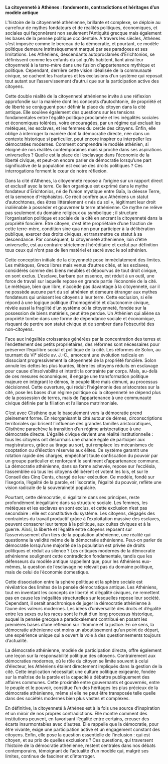 **La citoyenneté à Athènes : fondements, contradictions et héritages d’un modèle antique**

L’histoire de la citoyenneté athénienne, brillante et complexe, se déploie au carrefour de mythes fondateurs et de réalités politiques, économiques, et sociales qui façonnèrent non seulement l’Antiquité grecque mais également les bases de la pensée politique occidentale. À travers les siècles, Athènes s’est imposée comme le berceau de la démocratie, et pourtant, ce modèle politique demeure intrinsèquement marqué par ses paradoxes et ses limitations. Les Athéniens, descendants autoproclamés d’Érichtonios, se définissent comme les enfants du sol qu’ils habitent, liant ainsi leur citoyenneté à la terre-mère dans une fusion d’appartenance mythique et politique. Cependant, derrière cette vision idéalisée de la communauté civique, se cachent les fractures et les exclusions d’un système qui reposait tout autant sur l’asservissement d’autrui que sur la participation active des citoyens.

Cette double réalité de la citoyenneté athénienne invite à une réflexion approfondie sur la manière dont les concepts d’autochtonie, de propriété et de liberté se conjuguent pour définir la place du citoyen dans la cité antique. Elle soulève également des questions sur les tensions fondamentales entre l’égalité politique proclamée et les inégalités sociales et économiques tolérées, voire encouragées, par un régime qui excluait les métèques, les esclaves, et les femmes du cercle des citoyens. Enfin, elle oblige à interroger la manière dont la démocratie directe, née dans un contexte historique si particulier, peut encore inspirer ou interpeller les démocraties modernes. Comment comprendre le modèle athénien, si éloigné de nos réalités contemporaines mais si proche dans ses aspirations universelles ? Quelle est la place de l’esclavage dans l’économie de la liberté civique, et peut-on encore parler de démocratie lorsqu’une part significative de la population est exclue des droits politiques ? Ces interrogations forment le cœur de notre réflexion.

Dans la cité d’Athènes, la citoyenneté repose à l’origine sur un rapport direct et exclusif avec la terre. Ce lien organique est exprimé dans le mythe fondateur d’Érichtonios, né de l’union mystique entre Gaïa, la déesse Terre, et la semence d’Héphaïstos. Ce récit confère aux Athéniens un statut d’autochtones, des êtres littéralement « nés du sol », légitimant leur droit inaliénable à posséder et gouverner la terre athénienne. Ce mythe ne relève pas seulement du domaine religieux ou symbolique ; il structure l’organisation politique et sociale de la cité en ancrant la citoyenneté dans la propriété foncière. Être citoyen, c’est être propriétaire d’une fraction de cette terre-mère, condition sine qua non pour participer à la délibération publique, exercer des droits civiques, et transmettre ce statut à sa descendance. Par conséquent, la citoyenneté athénienne, loin d’être universelle, est au contraire strictement héréditaire et exclut par définition tous ceux qui n’ont pas de lien matériel et sacré avec le sol athénien.

Cette conception initiale de la citoyenneté pose immédiatement des limites. Les métèques, Grecs libres mais venus d’autres cités, et les esclaves, considérés comme des biens meubles et dépourvus de tout droit civique, en sont exclus. L’esclave, barbare par essence, est réduit à un outil, une force de travail sur laquelle repose en grande partie l’économie de la cité. Le métèque, bien que libre, n’accède pas davantage à la citoyenneté, car il ne possède aucune part du sol athénien et demeure étranger aux mythes fondateurs qui unissent les citoyens à leur terre. Cette exclusion, si elle répond à une logique politique d’homogénéité et d’autonomie civique, révèle aussi la fragilité d’un système où la citoyenneté, fondée sur la possession de biens matériels, peut être perdue. Un Athénien qui aliène sa propriété tombe dans une forme de dépendance sociale et économique, risquant de perdre son statut civique et de sombrer dans l’obscurité des non-citoyens.

Face aux inégalités croissantes générées par la concentration des terres et l’endettement des petits propriétaires, des réformes sont nécessaires pour préserver l’équilibre social et politique de la cité. Les réformes de Solon, au tournant du VIᵉ siècle av. J.-C., amorcent une évolution radicale en dissociant progressivement la citoyenneté de la propriété foncière. Solon annule les dettes les plus lourdes, libère les citoyens réduits en esclavage pour cause d’insolvabilité et interdit la contrainte par corps. Mais, au-delà de ces mesures économiques, il engage une transformation politique majeure en intégrant le démos, le peuple libre mais démuni, au processus décisionnel. Cette ouverture, qui réduit l’hégémonie des aristocrates sur la cité, pose les bases d’un régime politique où la citoyenneté ne dépend plus de la possession de terres, mais de l’appartenance à une communauté civique définie par la filiation et l’alliance matrimoniale.

C’est avec Clisthène que le basculement vers la démocratie prend pleinement forme. En réorganisant la cité autour de dèmes, circonscriptions territoriales qui brisent l’influence des grandes familles aristocratiques, Clisthène parachève la transition d’un régime aristocratique à une démocratie directe. L’égalité civique devient une réalité institutionnelle : tous les citoyens ont désormais une chance égale de participer aux magistratures, grâce au tirage au sort, qui remplace les mécanismes de cooptation ou d’élection réservés aux élites. Ce système garantit une rotation rapide des charges, empêchant toute confiscation du pouvoir par un groupe particulier et renforçant le sentiment d’appartenance commune. La démocratie athénienne, dans sa forme achevée, repose sur l’ecclésia, l’assemblée où tous les citoyens délibèrent et votent les lois, et sur le Conseil des Cinq Cents, chargé de leur exécution. Ce modèle, fondé sur l’isegoria, l’égalité de la parole, et l’isocratie, l’égalité du pouvoir, reflète une vision radicale de la souveraineté populaire.

Pourtant, cette démocratie, si égalitaire dans ses principes, reste profondément inégalitaire dans sa structure sociale. Les femmes, les métèques et les esclaves en sont exclus, et cette exclusion n’est pas secondaire : elle est constitutive du système. Les citoyens, dégagés des contraintes du travail productif grâce à l’exploitation massive des esclaves, peuvent consacrer leur temps à la politique, aux cultes civiques et à la guerre. Ainsi, la liberté et l’égalité entre citoyens reposent sur l’asservissement d’un tiers de la population athénienne, une réalité qui questionne la validité même de la démocratie athénienne. Peut-on parler de démocratie lorsqu’une majorité de la population est privée de droits politiques et réduit au silence ? Les critiques modernes de la démocratie athénienne soulignent cette contradiction fondamentale, tandis que les défenseurs du modèle antique rappellent que, pour les Athéniens eux-mêmes, la question de l’esclavage ne relevait pas du domaine politique, mais de celui de l’économie domestique.

Cette dissociation entre la sphère politique et la sphère sociale est révélatrice des limites de la pensée démocratique antique. Les Athéniens, tout en inventant les concepts de liberté et d’égalité civiques, ne remettent pas en cause les inégalités structurelles sur lesquelles repose leur société. Cependant, il serait anachronique de juger la démocratie athénienne à l’aune des valeurs modernes. Les idées d’universalité des droits et d’égalité entre les sexes ou les races sont le fruit d’un long processus historique, auquel la pensée grecque a paradoxalement contribué en posant les premières bases d’une réflexion sur l’homme et la justice. En ce sens, la démocratie athénienne est moins un aboutissement qu’un point de départ, une expérience unique qui a ouvert la voie à des questionnements toujours d’actualité.

La démocratie athénienne, modèle de participation directe, offre également une leçon sur la responsabilité politique des citoyens. Contrairement aux démocraties modernes, où le rôle du citoyen se limite souvent à celui d’électeur, les Athéniens étaient directement impliqués dans la gestion de la cité. Cette implication nécessitait une culture politique exigeante, fondée sur la maîtrise de la parole et la capacité à débattre publiquement des affaires communes. Cette proximité entre gouvernants et gouvernés, entre le peuple et le pouvoir, constitue l’un des héritages les plus précieux de la démocratie athénienne, même si elle ne peut être transposée telle quelle dans des sociétés modernes bien plus vastes et complexes.

En définitive, la citoyenneté à Athènes est à la fois une source d’inspiration et un miroir de nos propres contradictions. Elle montre comment des institutions peuvent, en favorisant l’égalité entre certains, creuser des écarts insurmontables avec d’autres. Elle rappelle que la démocratie, pour être vivante, exige une participation active et un engagement constant des citoyens. Enfin, elle pose la question essentielle de l’inclusion : qui est citoyen, et au prix de quelles exclusions ? Ces questions, qui traversent l’histoire de la démocratie athénienne, restent centrales dans nos débats contemporains, témoignant de l’actualité d’un modèle qui, malgré ses limites, continue de fasciner et d’interroger.